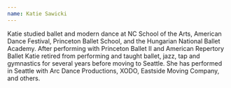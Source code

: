 ```yaml
---
name: Katie Sawicki
---
```

Katie studied ballet and modern dance at NC School of the Arts, American Dance Festival, Princeton Ballet School, and the Hungarian National Ballet Academy. After performing with Princeton Ballet II and American Repertory Ballet Katie retired from performing and taught ballet, jazz, tap and gymnastics for several years before moving to Seattle.  She has performed in Seattle with Arc Dance Productions, XODO, Eastside Moving Company, and others.
